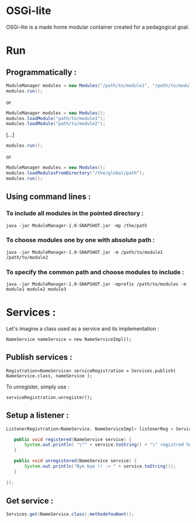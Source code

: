 OSGi-lite
=========

OSGi-lite is a made home modular container created for a pedagogical goal. 



Run
===

Programmatically : 
------------------

```java
ModuleManager modules = new Modules("/path/to/module1", "/path/to/module2", ...);
modules.run();
```

or

```java
ModuleManager modules = new Modules();
modules.loadModule("path/to/module1");
modules.loadModule("path/to/module2");
```
[...]
```java
modules.run();
```

or

```java
ModuleManager modules = new Modules();
modules.loadModulesFromDirectory("/the/global/path");
modules.run();
```

Using command lines :
---------------------

### To include all modules in the pointed directory :
`java -jar ModuleManager-1.0-SNAPSHOT.jar -mp /the/path`

### To choose modules one by one with absolute path :
`java -jar ModuleManager-1.0-SNAPSHOT.jar -m /path/to/module1 /path/to/module2`

### To specify the common path and choose modules to include :
`java -jar ModuleManager-1.0-SNAPSHOT.jar -mprefix /path/to/modules -m module1 module2 module3`



Services :
==================

Let's imagine a class used as a service and its implementation :

`NameService nameService = new NameServiceImpl();`

Publish services :
------------------

`Registration<NameService> serviceRegistration = Services.publish( NameService.class, nameService );`

To unregister, simply use :

`serviceRegistration.unregister();`

Setup a listener :
------------------

```java
ListenerRegistration<NameService, NameServiceImpl> listenerReg = Services.listenTo( NameService.class ).with(new ServiceListener<NameService>() {

   public void registered(NameService service) {                           
       System.out.println( "\"" + service.toString() + "\" registred hombre !");
   }

   public void unregistered(NameService service) {
       System.out.println("Bye bye !! -> " + service.toString());
   }
 
});
```

Get service :
-------------

```java
Services.get(NameService.class).methodeYouWant();
```

